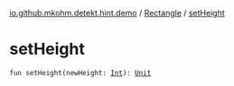 [io.github.mkohm.detekt.hint.demo](../index.md) / [Rectangle](index.md) / [setHeight](./set-height.md)

# setHeight

`fun setHeight(newHeight: `[`Int`](https://kotlinlang.org/api/latest/jvm/stdlib/kotlin/-int/index.html)`): `[`Unit`](https://kotlinlang.org/api/latest/jvm/stdlib/kotlin/-unit/index.html)
